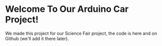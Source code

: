 <h1>Welcome To Our Arduino Car Project!</h1>
<p>We made this project for our Science Fair project, the code is here and on Github (we'll add it there later).</p>